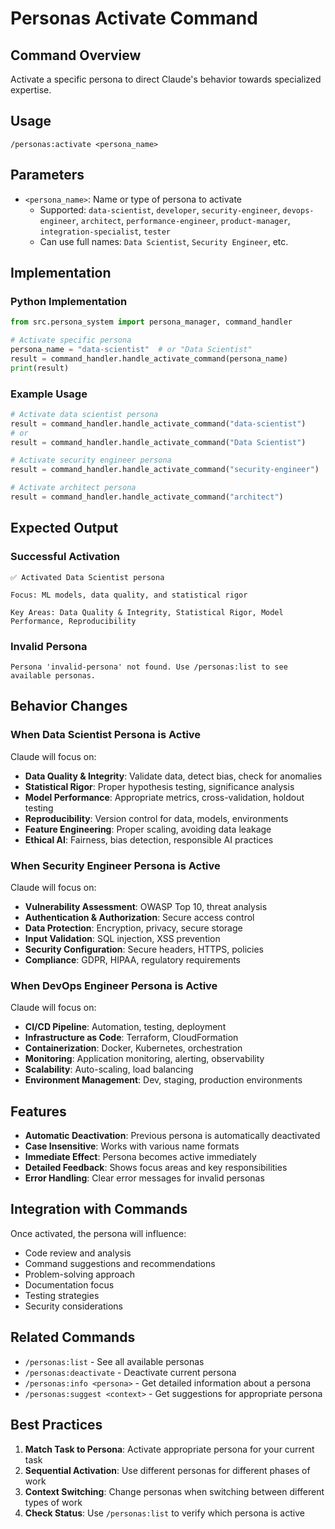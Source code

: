 # Personas Activate Command

## Command Overview
Activate a specific persona to direct Claude's behavior towards specialized expertise.

## Usage
```
/personas:activate <persona_name>
```

## Parameters
- `<persona_name>`: Name or type of persona to activate
  - Supported: `data-scientist`, `developer`, `security-engineer`, `devops-engineer`, `architect`, `performance-engineer`, `product-manager`, `integration-specialist`, `tester`
  - Can use full names: `Data Scientist`, `Security Engineer`, etc.

## Implementation

### Python Implementation
```python
from src.persona_system import persona_manager, command_handler

# Activate specific persona
persona_name = "data-scientist"  # or "Data Scientist"
result = command_handler.handle_activate_command(persona_name)
print(result)
```

### Example Usage
```python
# Activate data scientist persona
result = command_handler.handle_activate_command("data-scientist")
# or
result = command_handler.handle_activate_command("Data Scientist")

# Activate security engineer persona
result = command_handler.handle_activate_command("security-engineer")

# Activate architect persona
result = command_handler.handle_activate_command("architect")
```

## Expected Output

### Successful Activation
```
✅ Activated Data Scientist persona

Focus: ML models, data quality, and statistical rigor

Key Areas: Data Quality & Integrity, Statistical Rigor, Model Performance, Reproducibility
```

### Invalid Persona
```
Persona 'invalid-persona' not found. Use /personas:list to see available personas.
```

## Behavior Changes

### When Data Scientist Persona is Active
Claude will focus on:
- **Data Quality & Integrity**: Validate data, detect bias, check for anomalies
- **Statistical Rigor**: Proper hypothesis testing, significance analysis
- **Model Performance**: Appropriate metrics, cross-validation, holdout testing
- **Reproducibility**: Version control for data, models, environments
- **Feature Engineering**: Proper scaling, avoiding data leakage
- **Ethical AI**: Fairness, bias detection, responsible AI practices

### When Security Engineer Persona is Active
Claude will focus on:
- **Vulnerability Assessment**: OWASP Top 10, threat analysis
- **Authentication & Authorization**: Secure access control
- **Data Protection**: Encryption, privacy, secure storage
- **Input Validation**: SQL injection, XSS prevention
- **Security Configuration**: Secure headers, HTTPS, policies
- **Compliance**: GDPR, HIPAA, regulatory requirements

### When DevOps Engineer Persona is Active
Claude will focus on:
- **CI/CD Pipeline**: Automation, testing, deployment
- **Infrastructure as Code**: Terraform, CloudFormation
- **Containerization**: Docker, Kubernetes, orchestration
- **Monitoring**: Application monitoring, alerting, observability
- **Scalability**: Auto-scaling, load balancing
- **Environment Management**: Dev, staging, production environments

## Features
- **Automatic Deactivation**: Previous persona is automatically deactivated
- **Case Insensitive**: Works with various name formats
- **Immediate Effect**: Persona becomes active immediately
- **Detailed Feedback**: Shows focus areas and key responsibilities
- **Error Handling**: Clear error messages for invalid personas

## Integration with Commands
Once activated, the persona will influence:
- Code review and analysis
- Command suggestions and recommendations
- Problem-solving approach
- Documentation focus
- Testing strategies
- Security considerations

## Related Commands
- `/personas:list` - See all available personas
- `/personas:deactivate` - Deactivate current persona
- `/personas:info <persona>` - Get detailed information about a persona
- `/personas:suggest <context>` - Get suggestions for appropriate persona

## Best Practices
1. **Match Task to Persona**: Activate appropriate persona for your current task
2. **Sequential Activation**: Use different personas for different phases of work
3. **Context Switching**: Change personas when switching between different types of work
4. **Check Status**: Use `/personas:list` to verify which persona is active